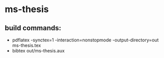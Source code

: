 # ms-thesis

## build commands:
- pdflatex -synctex=1 -interaction=nonstopmode -output-directory=out ms-thesis.tex
- bibtex out/ms-thesis.aux